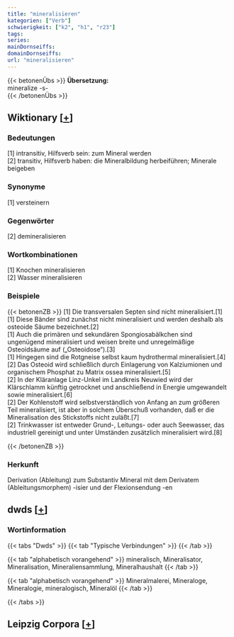 ```yaml
---
title: "mineralisieren"
kategorien: ["Verb"]
schwierigkeit: ["k2", "h1", "r23"]
tags:
series:
mainDornseiffs:
domainDornseiffs:
url: "mineralisieren"
---
```


{{< betonenÜbs >}}
**Übersetzung:**  
mineralize -s-  
{{< /betonenÜbs >}}

## Wiktionary [[+](https://de.wiktionary.org/wiki/mineralisieren)]

### Bedeutungen
[1] intransitiv, Hilfsverb sein: zum Mineral werden  
[2] transitiv, Hilfsverb haben: die Mineralbildung herbeiführen; Minerale beigeben  

### Synonyme
[1] versteinern  

### Gegenwörter
[2] demineralisieren  

### Wortkombinationen
[1] Knochen mineralisieren  
[2] Wasser mineralisieren  

### Beispiele
{{< betonenZB >}}
[1] Die transversalen Septen sind nicht mineralisiert.[1]  
[1] Diese Bänder sind zunächst nicht mineralisiert und werden deshalb als osteoide Säume bezeichnet.[2]  
[1] Auch die primären und sekundären Spongiosabälkchen sind ungenügend mineralisiert und weisen breite und unregelmäßige Osteoidsäume auf („Osteoidose“).[3]  
[1] Hingegen sind die Rotgneise selbst kaum hydrothermal mineralisiert.[4]  
[2] Das Osteoid wird schließlich durch Einlagerung von Kalziumionen und organischem Phosphat zu Matrix ossea mineralisiert.[5]  
[2] In der Kläranlage Linz-Unkel im Landkreis Neuwied wird der Klärschlamm künftig getrocknet und anschließend in Energie umgewandelt sowie mineralisiert.[6]  
[2] Der Kohlenstoff wird selbstverständlich von Anfang an zum größeren Teil mineralisiert, ist aber in solchem Überschuß vorhanden, daß er die Mineralisation des Stickstoffs nicht zuläßt.[7]  
[2] Trinkwasser ist entweder Grund-, Leitungs- oder auch Seewasser, das industriell gereinigt und unter Umständen zusätzlich mineralisiert wird.[8]  

{{< /betonenZB >}}
### Herkunft
Derivation (Ableitung) zum Substantiv Mineral mit dem Derivatem (Ableitungsmorphem) -isier und der Flexionsendung -en  



## dwds [[+](https://www.dwds.de/wb/mineralisieren)]

### Wortinformation
{{< tabs "Dwds" >}}
{{< tab "Typische Verbindungen" >}}
{{< /tab >}}

{{< tab "alphabetisch vorangehend" >}}
mineralisch, Mineralisator, Mineralisation, Mineraliensammlung, Mineralhaushalt
{{< /tab >}}

{{< tab "alphabetisch vorangehend" >}}
Mineralmalerei, Mineraloge, Mineralogie, mineralogisch, Mineralöl
{{< /tab >}}

{{< /tabs >}}

## Leipzig Corpora [[+](https://corpora.uni-leipzig.de/en/res?word=mineralisieren&corpusId=deu_newscrawl-public_2018)]

